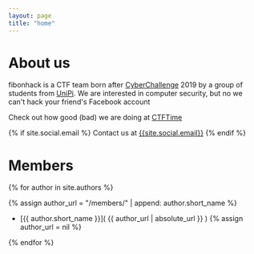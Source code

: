 ```yaml
---
layout: page
title: "home"
---
```


# About us
fibonhack is a CTF team born after [CyberChallenge](https://cyberchallenge.it/) 2019 by a group of students from [UniPi](https://www.unipi.it/). 
We are interested in computer security, but no we can't hack your friend's Facebook account

Check out how good (bad) we are doing at [CTFTime](https://ctftime.org/team/117538)

{% if site.social.email %} Contact us at [{{site.social.email}}](mailto:{{site.social.email}}) {% endif %}

# Members

{% for author in site.authors %}

{% assign author_url = "/members/" | append: author.short_name %}
* [{{ author.short_name }}]( {{ author_url | absolute_url }} )
{% assign author_url = nil %}

{% endfor %}

